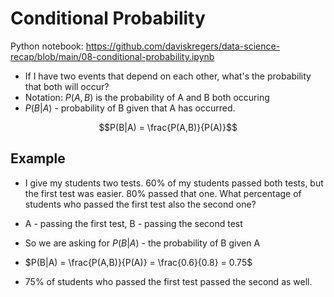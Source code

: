 # Conditional Probability

Python notebook: https://github.com/daviskregers/data-science-recap/blob/main/08-conditional-probability.ipynb

- If I have two events that depend on each other, what's the probability that both will occur?
- Notation: $P(A, B)$ is the probability of A and B both occuring
- $P(B|A)$ - probability of B given that A has occurred.

$$P(B|A) = \frac{P(A,B)}{P(A)}$$

## Example

- I give my students two tests. 60% of my students passed both tests, but the first test was easier. 80% passed that one. What percentage of students who passed the first test also the second one?

- A - passing the first test, B - passing the second test
- So we are asking for $P(B|A)$ - the probability of B given A
- $P(B|A) = \frac{P(A,B)}{P(A)} = \frac{0.6}{0.8} = 0.75$
- 75% of students who passed the first test passed the second as well.
